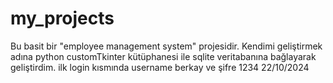 # my_projects

Bu basit bir "employee management system" projesidir. Kendimi geliştirmek adına python customTkinter kütüphanesi ile sqlite veritabanına bağlayarak geliştirdim. 
ilk login kısmında username berkay ve şifre 1234
22/10/2024 
